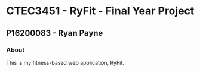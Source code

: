# CTEC3451 - RyFit - Final Year Project

## P16200083 - Ryan Payne

### About

This is my fitness-based web application, RyFit.
